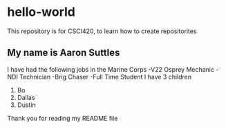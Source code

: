 # hello-world
This repository is for CSCI420, to learn how to create repositorites
## **My name is Aaron Suttles** 
I have had the following jobs in the Marine Corps
-V22 Osprey Mechanic
-NDI Technician
-Brig Chaser
-Full Time Student
I have 3 children
1. Bo
2. Dallas
3. Dustin
   
  Thank you for reading my README file
